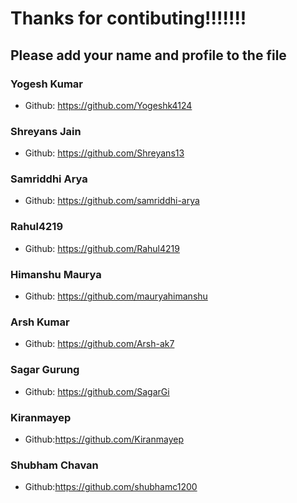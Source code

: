 # Thanks for contibuting!!!!!!!

## Please add your name and profile to the file

### Yogesh Kumar

- Github: https://github.com/Yogeshk4124

### Shreyans Jain

- Github: https://github.com/Shreyans13

### Samriddhi Arya

- Github: https://github.com/samriddhi-arya

### Rahul4219

- Github: https://github.com/Rahul4219

### Himanshu Maurya

- Github: https://github.com/mauryahimanshu

### Arsh Kumar

- Github: https://github.com/Arsh-ak7

### Sagar Gurung

- Github: https://github.com/SagarGi

### Kiranmayep

- Github:https://github.com/Kiranmayep

### Shubham Chavan

- Github:https://github.com/shubhamc1200
